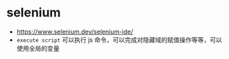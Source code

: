 # selenium

- https://www.selenium.dev/selenium-ide/
- `execute script` 可以执行 js 命令，可以完成对隐藏域的赋值操作等等，可以使用全局的变量
